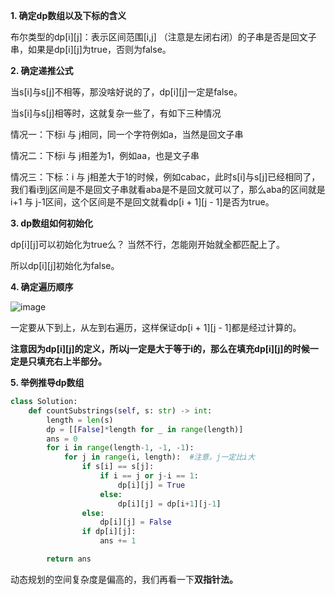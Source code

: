 **1. 确定dp数组以及下标的含义**

布尔类型的dp[i][j]：表示区间范围[i,j] （注意是左闭右闭）的子串是否是回文子串，如果是dp[i][j]为true，否则为false。

**2. 确定递推公式**

当s[i]与s[j]不相等，那没啥好说的了，dp[i][j]一定是false。

当s[i]与s[j]相等时，这就复杂一些了，有如下三种情况

情况一：下标i 与 j相同，同一个字符例如a，当然是回文子串

情况二：下标i 与 j相差为1，例如aa，也是文子串

情况三：下标：i 与 j相差大于1的时候，例如cabac，此时s[i]与s[j]已经相同了，我们看i到j区间是不是回文子串就看aba是不是回文就可以了，那么aba的区间就是 i+1 与 j-1区间，这个区间是不是回文就看dp[i + 1][j - 1]是否为true。

**3. dp数组如何初始化**

dp[i][j]可以初始化为true么？ 当然不行，怎能刚开始就全都匹配上了。

所以dp[i][j]初始化为false。

**4. 确定遍历顺序**

![image](https://user-images.githubusercontent.com/62086490/154923559-80b362b9-892a-4f84-b527-0ac50f48eb02.png)

一定要从下到上，从左到右遍历，这样保证dp[i + 1][j - 1]都是经过计算的。

**注意因为dp[i][j]的定义，所以j一定是大于等于i的，那么在填充dp[i][j]的时候一定是只填充右上半部分。**

**5. 举例推导dp数组**

```python
class Solution:
    def countSubstrings(self, s: str) -> int:
        length = len(s)
        dp = [[False]*length for _ in range(length)]
        ans = 0
        for i in range(length-1, -1, -1):
            for j in range(i, length):  #注意，j一定比i大
                if s[i] == s[j]:
                    if i == j or j-i == 1: 
                        dp[i][j] = True
                    else:
                        dp[i][j] = dp[i+1][j-1]
                else:
                    dp[i][j] = False
                if dp[i][j]:
                    ans += 1

        return ans
```


动态规划的空间复杂度是偏高的，我们再看一下**双指针法。**
